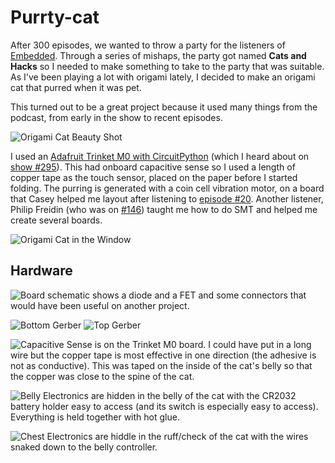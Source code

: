 # Purrty-cat

After 300 episodes, we wanted to throw a party for the listeners of [Embedded](https://embedded.fm/). Through a series of mishaps, the party got named **Cats and Hacks** so I needed to make something to take to the party that was suitable. As I've been playing a lot with origami lately, I decided to make an origami cat that purred when it was pet.

This turned out to be a great project because it used many things from the podcast, from early in the show to recent episodes.

![Origami Cat Beauty Shot](https://github.com/eleciawhite/purrty-cat/blob/tree/master/images/PhotoShootCat.JPG "Origami Cat")

I used an [Adafruit Trinket M0 with CircuitPython](https://learn.adafruit.com/adafruit-trinket-m0-circuitpython-arduino/circuitpython) (which I heard about on [show #295](https://embedded.fm/episodes/295)). This had onboard capacitive sense so I used a length of copper tape as the touch sensor, placed on the paper before I started folding. The purring is generated with a coin cell vibration motor, on a board that Casey helped me layout after listening to [episode #20](https://embedded.fm/episodes/2013/9/25/20soldered-together-by-monkeys). Another listener, Philip Freidin (who was on [#146](https://embedded.fm/episodes/146)) taught me how to do SMT and helped me create several boards.

![Origami Cat in the Window](https://github.com/eleciawhite/purrty-cat/blob/tree/master/images/WindowCat.JPG "Origami Cat in the Window")

## Hardware

![Board schematic](https://github.com/eleciawhite/purrty-cat/blob/tree/master/images/SchematicForMotorBoard.PNG "Schematic for the motor board") shows a diode and a FET and some connectors that would have been useful on another project.

![Bottom Gerber](https://github.com/eleciawhite/purrty-cat/blob/tree/master/images/BottomGerrber.PNG "Bottom Gerber")
![Top Gerber](https://github.com/eleciawhite/purrty-cat/blob/tree/master/images/TopGerber.PNG "Top Gerber")

![Capacitive Sense](https://github.com/eleciawhite/purrty-cat/blob/tree/master/images/CapacitiveSense.jpeg "Capacitve sensing") is on the Trinket M0 board. I could have put in a long wire but the copper tape is most effective in one direction (the adhesive is not as conductive). This was taped on the inside of the cat's belly so that the copper was close to the spine of the cat.

![Belly Electronics](https://github.com/eleciawhite/purrty-cat/blob/tree/master/images/CatBelly2.JPG "Electronics") are hidden in the belly of the cat with the CR2032 battery holder easy to access (and its switch is especially easy to access). Everything is held together with hot glue.

![Chest Electronics](https://github.com/eleciawhite/purrty-cat/blob/tree/master/images/CatChest2.JPG "Vibe motor electronics") are hiddle in the ruff/check of the cat with the wires snaked down to the belly controller.

